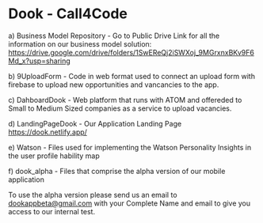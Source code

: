 # Dook - Call4Code

a) Business Model Repository - Go to Public Drive Link for all the information on our business model solution: https://drive.google.com/drive/folders/1SwEReQj2iSWXoj_9MGrxnxBKv9F6Md_x?usp=sharing

b) 9UploadForm - Code in web format used to connect an upload form with firebase to upload new opportunities and vancancies to the app.

c) DahboardDook - Web platform that runs with ATOM and offereded to Small to Medium Sized companies as a service to upload vacancies. 

d) LandingPageDook - Our Application Landing Page https://dook.netlify.app/

e) Watson - Files used for implementing the Watson Personality Insights in the user profile hability map

f) dook_alpha - Files that comprise the alpha version of our mobile application

To use the alpha version please send us an email to dookappbeta@gmail.com with your Complete Name and email to give you access to our internal test. 
